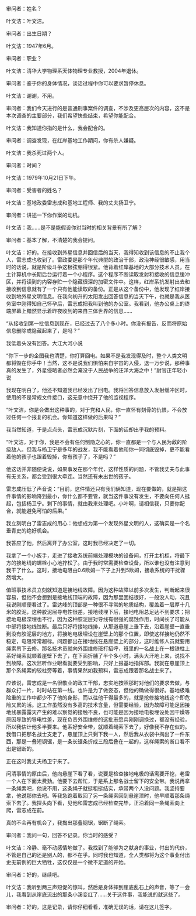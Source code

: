 审问者：姓名？

叶文洁：叶文洁。

审问者：出生日期？

叶文洁：1947年6月。

审问者：职业？

叶文洁：清华大学物理系天体物理专业教授，2004年退休。

审问者：鉴于你的身体情况，谈话过程中你可以要求暂停休息。

叶文洁：谢谢，不用。

审问者：我们今天进行的是普通刑事案件的调查，不涉及更高层次的内容，这不是本次调查的主要部分，我们希望快些结束，希望你能配合。

叶文洁：我知道你指的是什么，我会配合的。

审问者：调查发现，在红岸基地工作期问，你有杀人嫌疑。

叶文洁：我杀死过两个人。

审问者：时间？

叶文洁：1979年10月21日下午。

审问者：受害者的姓名？

叶文洁：基地政委雷志成和基地工程师、我的丈夫扬卫宁。

审问者：讲述一下你作案的动机。

叶文洁：我……是不是能假设你对当时的相关背景有所了解？

审问者：基本了解，不清楚的我会提问。

叶文洁：好的。在接收到外星信息并回信后的当天，我得知收到该信息的不止我个人，雷志成也收到了。雷政委是那个年代典型的政治干部，政治神经很敏感，用当时的话说，就是阶级斗争这根弦绷得很紧。他背着红岸基地的大部分技术人员，在主计算机中长期后台运行着一个小程序。这个程序不断读取发射和接收的信息缓冲区，并将读到的内容存贮一个隐藏很深的加密文件中。这样，红岸系抗发射出去和接收到信息就有了一个只有他能读取的备份。正是从这个备份中，他发现了红岸接收到地外星文明信息。在我向初升的太阳发出回答信息的当天下午，也就是我从医务室中刚得知自己怀孕后，雷志成把我叫到他的办公室。我看到，他办公桌上的终端屏幕上黯然显示着昨夜收到的来自三体世界的信息……

“从接收到第一批信息到现在，已经过去了八个多小时。你没有报告，反而将原始信息删除或隐藏起来了，是吗？”

我低着头没有回答。大江大河小说

“你下一步的企图我也清楚，你打算回电。如果不是我发现得及时，整个人类文明都将毁在你手中！当然，这不是说我们惧怕来自宇宙的入侵，退一万步说，那种事真的发生了，外星侵略者必然会淹没于人民战争的汪洋大海之中！”尉官正年轻小说

我现在明白了，他还不知道我已经发出了回电。我将回答信息放入发射缓冲区时，使用的不是常规文件接口，这无意中绕开了他的监视程序。

“叶文洁，你是会做出这种事的，对于党和人民，你一直怀有刻骨的仇恨，不会放过任何一个报复的机会。你知道这样做的后果吗？”

我当然知道，于是点点头，雷志成沉默片刻，下面的话却出乎我的预料。

“叶文洁，对于你，我是不会有任何恻隐之心的，你一直都是一个与人民为敌的阶级敌人。但我与杨卫宁是多年的战友，我不能看着他和你一同彻底毁掉，更不能看着他的孩子也跟着毁掉，你有孩子了，不是吗？”

他这话并非随便说说，如果事发在那个年代，这样性质的问题，不管我丈夫与此事有无关系，都会受到很大牵连。当然还有未出世的孩子。

雷志成压低了声音说：“目前，这件情还只有我们俩知道，现在要做的，就是把这件事情的影响降到最小，你什么都不要管，就当这件事没有发生，不要向任何人挺起，包括杨卫宁。剩下的事情，就由我来处理吧。小叶啊，请相信我，只要你配合，就能避免可怕的后果。”

我立刻明白了雷志成的用心：他想成为第一个发现外星文明的人，这确实是一个名垂青史的绝好机会。

我答应了他，然后离开了办公室，这时我已经决定了一切。

我拿了一个小扳手，走进了接收系统前端处理模块的设备间，打开主机柜，将最下方的接地线的螺栓小心地拧松了。由于我时常需要检查设备，所以谁也没有注意到我干了什么。这时，接地电阻由0.6欧姆一下子上升到5欧姆，接收系统的干扰骤然增大。

值班事技术员立刻就知道是接地线故障。因为这种故障以前多次发生，判断起来很容易，但他不会想到是接地线顶端的故障，因为那里固结很好，一般没人动，况且我说刚顺便看过了。雷达峰的顶部是一种很不寻常的地质结构，覆盖着一层厚十几米的胶泥，这种胶泥层导电性很差。接地线埋下后，接地电阻总足达不到要求；把接地电极深埋也不行，因为这种胶泥层对导线有很强的腐蚀作用，时间长了可能从中部将接地线蚀断。最后只好将接地线排，从那道悬崖上垂下去，沿着崖壁一直垂到没有胶泥层的地方，将接地电极埋设在崖壁上的那个位置，即使这样接地仍然不稳定，电阻常常超标。问题都出在接地线在悬崖壁上的部分，这时维修人员就要用绳索吊下去修。那名技术员就向外围维修班打招呼，班里的一名战士在一根铁柱上系好绳索就顺着崖壁下去了，在下面折脯了半个多小时，满头大汗地上来，说找不到故障。这次监听作业眼看就要受到影响，只好上报基地指挥部。我就在悬崖顶上那个系绳索的较柱旁等着，事情果然如我预料，雷志成跟着那名战士来了。

应该说，雷志成是一名很敬业的政工干部，忠实地按照那时对他们的要求去做，与群众打一片，时时站在第一线。也许是为了做姿态，但他的确做得很好。基地极难险重的工作中都少不了他的身影，而以往他干得最多的，就是抢修接地线这个即危险又累的活。这工作虽然没有多高的技术含量，但需要经验，因为故障可能足因接地线暴露露天产生的难以察觉的接触不良，也可能是因为接地电极埋设处因干燥等原因导致的导电性差，现在负责外围维修的这批志愿兵刚刚调换过，都没有经验，所以我估计他多半要来。他系好安全带，就顺着绳索下去了，好像我不存在似的。我借口把那名战士支走了，悬崖顶上只剩下我一人，然后我从衣袋中掏出了一件东西，那是一叠短钢锯，是一条长锯条折成三段后叠在一起的，这样绳索的断口看不出是锯断的。

正在这时我丈夫杨卫宁来了。

问清事情的原由后，他向悬崖下看了看，说要是检查接地电极的话需要开挖，老雷一个人在下面太费劲。他要下去帮忙，于是系上那名战士留下的安全带。我说再拿一条绳索吧，他说不用，这条绳子就挺粗挺结实，承带两个人没问题。我坚持要拿，他说那你去吧。等我急跑着取回了另一条绳索回到悬崖顶时，他早顺着那条绳索下去了。我探头向下看，见他和雷志成已经检查完毕，正沿着同一条绳索向上爬，雷志成在前。

真的不会再有机会了，我掏出那叠钢锯，锯断了绳索。

审问者：我问一句，回答不记录。你当时的感受？

叶文洁：冷静、毫不动感情地做了。我找到了能够为之献身的事业，付出的代价，不管是自己的还是别人的，都不在乎。同时我也知道，全人类都将为这个事业付出史无前例的巨大牺牲，这仅仅是一个微不足道的开始。

审问者：好的，继续吧。

叶文洁：我听到两三声短促的惊叫，然后是身体摔到崖底乱石上的声音，等了一会儿，我看到从崖底流出的那条小溪变红了……关于这件事，我能说的就这些了。

审问者：好的，这是记录，请你仔细看看，准确无误的话，请在这儿签字。